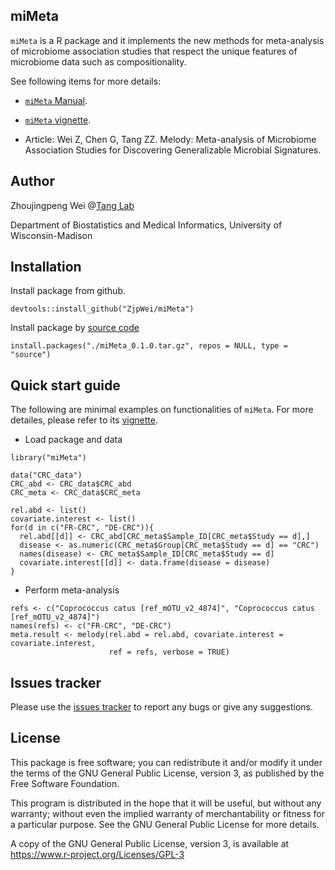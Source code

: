 ## miMeta

`miMeta` is a R package and it implements the new methods for meta-analysis of microbiome association studies that respect the unique features of microbiome data such as compositionality.

See following items for more details:

* [`miMeta` Manual](https://github.com/ZjpWei/miMeta/blob/main/doc/miMeta_0.1.0.pdf).

* [`miMeta` vignette](https://htmlpreview.github.io/?https://github.com/ZjpWei/miMeta/blob/main/doc/miMeta_vignette.html).

* Article: Wei Z, Chen G, Tang ZZ. Melody: Meta-analysis of Microbiome Association Studies for Discovering Generalizable Microbial Signatures.

## Author

Zhoujingpeng Wei @[Tang Lab](https://tangzheng1.github.io/tanglab/)

Department of Biostatistics and Medical Informatics, University of Wisconsin-Madison

## Installation

Install package from github.
```{r}
devtools::install_github("ZjpWei/miMeta")
```

Install package by [source code](https://github.com/ZjpWei/miMeta/blob/main/miMeta_0.1.0.tar.gz)
```{r}
install.packages("./miMeta_0.1.0.tar.gz", repos = NULL, type = "source")
```

## Quick start guide

The following are minimal examples on functionalities of `miMeta`. For more detailes, please refer to its [vignette](https://htmlpreview.github.io/?https://github.com/ZjpWei/miMeta/blob/main/doc/miMeta_vignette.html).

* Load package and data
```{r}
library("miMeta")

data("CRC_data")
CRC_abd <- CRC_data$CRC_abd
CRC_meta <- CRC_data$CRC_meta

rel.abd <- list()
covariate.interest <- list()
for(d in c("FR-CRC", "DE-CRC")){
  rel.abd[[d]] <- CRC_abd[CRC_meta$Sample_ID[CRC_meta$Study == d],]
  disease <- as.numeric(CRC_meta$Group[CRC_meta$Study == d] == "CRC")
  names(disease) <- CRC_meta$Sample_ID[CRC_meta$Study == d]
  covariate.interest[[d]] <- data.frame(disease = disease)
}
```

* Perform meta-analysis
```{r}
refs <- c("Coprococcus catus [ref_mOTU_v2_4874]", "Coprococcus catus [ref_mOTU_v2_4874]")
names(refs) <- c("FR-CRC", "DE-CRC")
meta.result <- melody(rel.abd = rel.abd, covariate.interest = covariate.interest, 
                      ref = refs, verbose = TRUE)
```

## Issues tracker

Please use the [issues tracker](https://github.com/ZjpWei/miMeta/issues) to report any bugs or give any suggestions.

## License

This package is free software; you can redistribute it and/or modify it under the terms of the GNU General Public License, version 3, as published by the Free Software Foundation.

This program is distributed in the hope that it will be useful, but without any warranty; without even the implied warranty of merchantability or fitness for a particular purpose. See the GNU General Public License for more details.

A copy of the GNU General Public License, version 3, is available at https://www.r-project.org/Licenses/GPL-3
